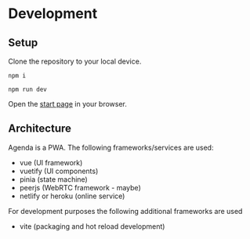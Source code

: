 # Development

## Setup

Clone the repository to your local device.

```npm i```

```npm run dev```

Open the [start page](http://localhost:5173/) in your browser.

## Architecture

Agenda is a PWA. The following frameworks/services are used:
* vue (UI framework)
* vuetify (UI components)
* pinia (state machine)
* peerjs (WebRTC framework - maybe)
* netlify or heroku (online service)

For development purposes the following additional frameworks are used
* vite (packaging and hot reload development)

